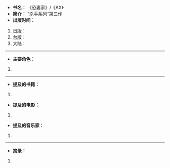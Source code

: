 
- **书名：** 《恐妻家》/《AX》
- **简介：** “杀手系列“第三作
- **出版时间：** 
1. 日版：
2. 台版：
3. 大陆：

---

- **主要角色：**

1. 

---

- **提及的书籍：** 
1. 

- **提及的电影：** 
1. 

- **提及的音乐家：** 
1. 

---

- **摘录：** 

1. 